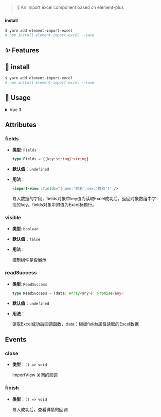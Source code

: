 > 🎚 An import excel component based on element-plus

#### install

```bash
$ yarn add element-import-excel
# npm install element-import-excel --save
```

## ✨ Features


## 🎯 install

```bash
$ yarn add element-import-excel
# npm install element-import-excel --save
```

## 🚀 Usage

<details><summary>Vue 3</summary>

```vue
<template>
    <button @click="importConfig.visible = true">click</button>
    <import-view :visible="importConfig.visible" :fields="importConfig.fields" :read-success="importConfig.readSuccess"
      @close="importConfig.visible = false" />
</template>

<script lang="ts" setup>
import { ref } from 'vue';

const importConfig = ref({
  visible: false,
  fields: { name: '姓名',sex:'性别' },
  readSuccess: (data: Array<any>) => {
    console.log(data)
  }
})
</script>
```

</details>

## Attributes

### fields

- **类型**: `Fields`

  ```ts
  type Fields = {[key:string]:string}
  ```

- **默认值**：`undefined`

- **用法**：

  ```html
  <import-view :fields="{name:'姓名',sex:'性别'}" />
  ```

  导入数据的字段，fields对象中key值为读取Excel成功后，返回对象数组中字段的key。fields对象中的值为Excel标题行。

### visible

- **类型**: `boolean`

- **默认值**：`false`

- **用法**：

  控制组件是否展示

### readSuccess

- **类型**: `ReadSuccess`

  ```ts
  type ReadSuccess = (data: Array<any>): Promise<any>
  ```

- **默认值**：`undefined`

- **用法**：

  读取Excel成功后回调函数，data：根据fields属性读取的Excel数据

## Events

### close

- **类型**：`() => void`

  ImportView 关闭的回调

### finish

- **类型**：`() => void`

  导入成功后，查看详情的回调
